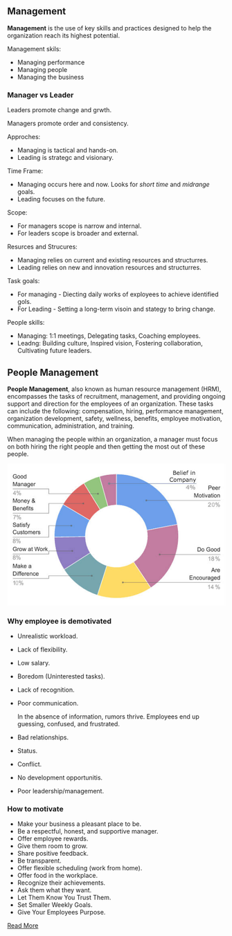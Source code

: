 ## Management
__Management__ is the use of key skills and practices designed to help the organization reach its highest potential.

Management skils:
* Managing performance
* Managing people
* Managing the business

### Manager vs Leader
Leaders promote change and grwth.

Managers promote order and consistency.

Approches:
* Managing is tactical and hands-on.
* Leading is strategc and visionary.

Time Frame:
* Managing occurs here and now. Looks for _short time_ and _midrange_ goals.
* Leading focuses on the future.

Scope:
* For managers scope is narrow and internal.
* For leaders scope is broader and external.

Resurces and Strucures:
* Managing relies on current and existing resources and structurres.
* Leading relies on new and innovation resources and structurres.

Task goals:
* For managing - Diecting daily works of exployees to achieve identified gols.
* For Leading - Setting a long-term visoin and stategy to bring change.

People skills:
* Managing: 1:1 meetings, Delegating tasks, Coaching employees.
* Leadng: Building culture, Inspired vision, Fostering collaboration, Cultivating future leaders.

## People Management
__People Management__, also known as human resource management (HRM), encompasses the tasks of recruitment, management, and providing ongoing support and direction for the employees of an organization. These tasks can include the following: compensation, hiring, performance management, organization development, safety, wellness, benefits, employee motivation, communication, administration, and training.

When managing the people within an organization, a manager must focus on both hiring the right people and then getting the most out of these people.

![motivation-chart](./images/motivation-chart.jpg)

### Why employee is demotivated
* Unrealistic workload.
* Lack of flexibility.
* Low salary.
* Boredom (Uninterested tasks).
* Lack of recognition.
* Poor communication.

    In the absence of information, rumors thrive. Employees end up guessing, confused, and frustrated.

* Bad relationships.
* Status.
* Conflict.
* No development opportunitis.
* Poor leadership/management.

### How to motivate
* Make your business a pleasant place to be.
* Be a respectful, honest, and supportive manager.
* Offer employee rewards.
* Give them room to grow.
* Share positive feedback.
* Be transparent.
* Offer flexible scheduling (work from home).
* Offer food in the workplace.
* Recognize their achievements.
* Ask them what they want.
* Let Them Know You Trust Them.
* Set Smaller Weekly Goals.
* Give Your Employees Purpose.

[Read More](https://www.snacknation.com/blog/how-to-motivate-employees/)

